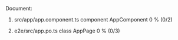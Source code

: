 
Document:

1. src/app/app.component.ts 	component	AppComponent	0 % (0/2)

2. e2e/src/app.po.ts	class	AppPage	0 % (0/3)




